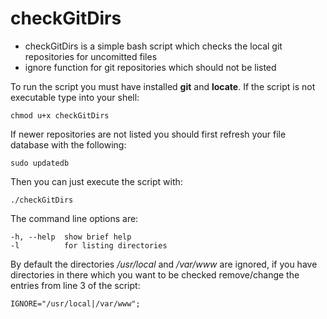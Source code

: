 # checkGitDirs
* checkGitDirs is a simple bash script which checks the local git repositories for uncomitted files
* ignore function for git repositories which should not be listed

To run the script you must have installed **git** and **locate**.
If the script is not executable type into your shell:

    chmod u+x checkGitDirs
    
If newer repositories are not listed you should first refresh your file database with the following:

    sudo updatedb
    
Then you can just execute the script with:

    ./checkGitDirs
    
The command line options are:

    -h, --help  show brief help
    -l          for listing directories

By default the directories */usr/local* and */var/www* are ignored, if you have directories in there which you want to be checked remove/change the entries from line 3 of the script:
    
    IGNORE="/usr/local|/var/www";
